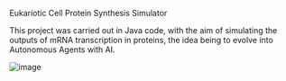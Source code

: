Eukariotic Cell Protein Synthesis Simulator


This project was carried out in Java code, with the aim of simulating the outputs of mRNA transcription in proteins, the idea being to evolve into Autonomous Agents with AI.


![image](https://github.com/user-attachments/assets/10acc549-a355-473f-99d4-241aff95c071)

